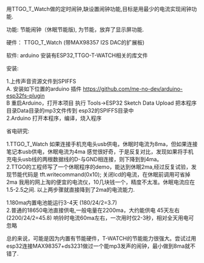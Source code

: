 
   用TTGO_T_Watch做的定时闹钟,缺设置闹钟功能,目标是用最少的电流实现闹钟功能.
   
   功能:  节能闹钟（休眠节能版), 为节能，放弃了显示屏功能.
         
   硬件： TTGO_T_Watch (带MAX98357 I2S DAC的扩展板)  
   
   软件: arduino 安装有ESP32,TTGO-T-WATCH相关的库文件
   
   安装:
   
   1.上传声音资源文件到SPIFFS   
     A. 安装如下位置的arduino 插件  https://github.com/me-no-dev/arduino-esp32fs-plugin     
     B 重启Arduino，打开本项目 执行 Tools->ESP32 Sketch Data Upload 把本程序目录Data目录的mp3文件传到 esp32的SPIFFS目录中     
   2.Arduino 打开本程序，编译，烧入程序
     
   
   省电研究:
   
   1.TTGO_T_Watch 如果连接手机充电头usb供电，休眠时电流为8ma，但如果连接笔记本usb供电，休眠电流为4ma
    感觉很好奇，于是反复对比，发现如果将手机充电头usb线的两根数据线的D-与GND相连接，则下降到到4ma。<br/>
   2.TTGO的工程师写了一个休眠程序的demo，能达到休眠2ma,经过反复试验，发现节能代码是
      tft.writecommand(0x10); 关闭lcd的电流，在休眠前调用可省掉2ma
   我用的网上淘的便宜的电流仪，10几块钱一个，精度不太准。休眠电流应在1.5-2.5之间.
   以上两步骤就直接降到了2ma的电流能力.

   1.180ma内置电池能运行3-4天 (180/24/2=3.7)<br/>
   2.普通的18650电池直接供电,一般电量在2200ma，大约能供电 45天左右 (2200/24/2=45.8)
   响铃时电流60ma左右，一次用时仅2-3秒，相对全天用电可忽略
   
   总的来说，可能是因为内置有节能硬件，T-WATCH的节能能力很强大。尝试过用esp32连接MAX98357+ds3231做过一个能mp3发声的闹钟，最小做到8ma就不错了.
   
   
   
